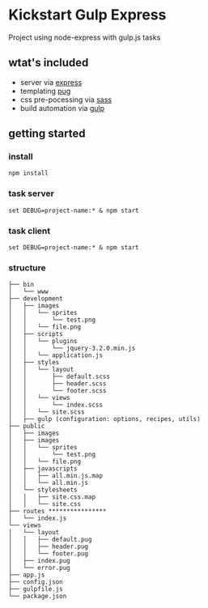 # Kickstart Gulp Express
Project using node-express with gulp.js tasks

## wtat's included
- server via [express](http://expressjs.com/)
- templating [pug](https://pugjs.org/)
- css pre-pocessing via [sass](http://sass-lang.com/)
- build automation via [gulp](http://gulpjs.com/)

## getting started

### install
```
npm install
```

### task server
```
set DEBUG=project-name:* & npm start
```

### task client
```
set DEBUG=project-name:* & npm start
```

### structure
```
├── bin
│   └── www
├── development
│   ├── images
│   │   └── sprites
│   │       └── test.png
│   │   └── file.png
│   ├── scripts
│   │   └── plugins
│   │       └── jquery-3.2.0.min.js
│   │   └── application.js
│   ├── styles
│   │   └── layout
│   │       ├── default.scss
│   │       ├── header.scss
│   │       └── footer.scss
│   │   └── views
│   │       └── index.scss
│   │   └── site.scss
│   ├── gulp (configuration: options, recipes, utils)
├── public
│   ├── images
│   ├── images
│   │   └── sprites
│   │       └── test.png
│   │   └── file.png
│   ├── javascripts
│   │   ├── all.min.js.map
│   │   └── all.min.js
│   └── stylesheets
│   │   ├── site.css.map
│   │   └── site.css
├── routes ****************
│   └── index.js
└── views
│   └── layout
│   │   ├── default.pug
│   │   ├── header.pug
│   │   └── footer.pug
│   ├── index.pug
│   └── error.pug
├── app.js
├── config.json
├── gulpfile.js
└── package.json
```
